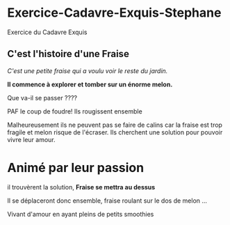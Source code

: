# Exercice-Cadavre-Exquis-Stephane
Exercice du Cadavre Exquis
## C'est l'histoire d'une Fraise

_C'est une petite fraise qui a voulu voir le reste du jardin._

__Il commence à explorer et tomber sur un énorme melon.__

Que va-il se passer ????

PAF le coup de foudre! Ils rougissent ensemble

Malheureusement ils ne peuvent pas se faire de calins car la fraise est trop fragile et melon risque de l'écraser.
Ils cherchent une solution pour pouvoir vivre leur amour.

# Animé par leur passion

il trouvèrent la solution, **Fraise se mettra au dessus**

Il se déplaceront donc ensemble, fraise roulant sur le dos de melon ...

Vivant d'amour en ayant pleins de petits smoothies
